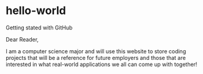 # hello-world
Getting stated with GitHub

Dear Reader,

I am a computer science major and will use this website to store coding projects that will be a reference for future employers and those that are interested in what real-world applications we all can come up with together!
